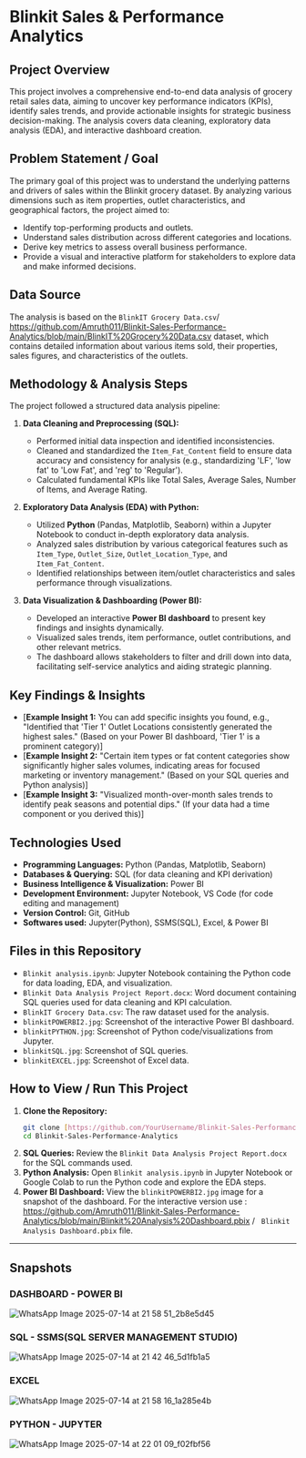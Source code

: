 # Blinkit Sales & Performance Analytics

## Project Overview
This project involves a comprehensive end-to-end data analysis of grocery retail sales data, aiming to uncover key performance indicators (KPIs), identify sales trends, and provide actionable insights for strategic business decision-making. The analysis covers data cleaning, exploratory data analysis (EDA), and interactive dashboard creation.

## Problem Statement / Goal
The primary goal of this project was to understand the underlying patterns and drivers of sales within the Blinkit grocery dataset. By analyzing various dimensions such as item properties, outlet characteristics, and geographical factors, the project aimed to:
* Identify top-performing products and outlets.
* Understand sales distribution across different categories and locations.
* Derive key metrics to assess overall business performance.
* Provide a visual and interactive platform for stakeholders to explore data and make informed decisions.

## Data Source
The analysis is based on the `BlinkIT Grocery Data.csv`/ https://github.com/Amruth011/Blinkit-Sales-Performance-Analytics/blob/main/BlinkIT%20Grocery%20Data.csv dataset, which contains detailed information about various items sold, their properties, sales figures, and characteristics of the outlets.

## Methodology & Analysis Steps

The project followed a structured data analysis pipeline:

1.  **Data Cleaning and Preprocessing (SQL):**
    * Performed initial data inspection and identified inconsistencies.
    * Cleaned and standardized the `Item_Fat_Content` field to ensure data accuracy and consistency for analysis (e.g., standardizing 'LF', 'low fat' to 'Low Fat', and 'reg' to 'Regular').
    * Calculated fundamental KPIs like Total Sales, Average Sales, Number of Items, and Average Rating.

2.  **Exploratory Data Analysis (EDA) with Python:**
    * Utilized **Python** (Pandas, Matplotlib, Seaborn) within a Jupyter Notebook to conduct in-depth exploratory data analysis.
    * Analyzed sales distribution by various categorical features such as `Item_Type`, `Outlet_Size`, `Outlet_Location_Type`, and `Item_Fat_Content`.
    * Identified relationships between item/outlet characteristics and sales performance through visualizations.

3.  **Data Visualization & Dashboarding (Power BI):**
    * Developed an interactive **Power BI dashboard** to present key findings and insights dynamically.
    * Visualized sales trends, item performance, outlet contributions, and other relevant metrics.
    * The dashboard allows stakeholders to filter and drill down into data, facilitating self-service analytics and aiding strategic planning.

## Key Findings & Insights
* [**Example Insight 1:** You can add specific insights you found, e.g., "Identified that 'Tier 1' Outlet Locations consistently generated the highest sales." (Based on your Power BI dashboard, 'Tier 1' is a prominent category)]
* [**Example Insight 2:** "Certain item types or fat content categories show significantly higher sales volumes, indicating areas for focused marketing or inventory management." (Based on your SQL queries and Python analysis)]
* [**Example Insight 3:** "Visualized month-over-month sales trends to identify peak seasons and potential dips." (If your data had a time component or you derived this)]

## Technologies Used
* **Programming Languages:** Python (Pandas, Matplotlib, Seaborn)
* **Databases & Querying:** SQL (for data cleaning and KPI derivation)
* **Business Intelligence & Visualization:** Power BI
* **Development Environment:** Jupyter Notebook, VS Code (for code editing and management)
* **Version Control:** Git, GitHub
* **Softwares used:** Jupyter(Python), SSMS(SQL), Excel, &  Power BI

## Files in this Repository
* `Blinkit analysis.ipynb`: Jupyter Notebook containing the Python code for data loading, EDA, and visualization.
* `Blinkit Data Analysis Project Report.docx`: Word document containing SQL queries used for data cleaning and KPI calculation.
* `BlinkIT Grocery Data.csv`: The raw dataset used for the analysis.
* `blinkitPOWERBI2.jpg`: Screenshot of the interactive Power BI dashboard.
* `blinkitPYTHON.jpg`: Screenshot of Python code/visualizations from Jupyter.
* `blinkitSQL.jpg`: Screenshot of SQL queries.
* `blinkitEXCEL.jpg`: Screenshot of Excel data.

## How to View / Run This Project
1.  **Clone the Repository:**
    ```bash
    git clone [https://github.com/YourUsername/Blinkit-Sales-Performance-Analytics.git](https://github.com/YourUsername/Blinkit-Sales-Performance-Analytics.git)
    cd Blinkit-Sales-Performance-Analytics
    ```
2.  **SQL Queries:** Review the `Blinkit Data Analysis Project Report.docx` for the SQL commands used.
3.  **Python Analysis:** Open `Blinkit analysis.ipynb` in Jupyter Notebook or Google Colab to run the Python code and explore the EDA steps.
4.  **Power BI Dashboard:** View the `blinkitPOWERBI2.jpg` image for a snapshot of the dashboard. For the interactive version use : https://github.com/Amruth011/Blinkit-Sales-Performance-Analytics/blob/main/Blinkit%20Analysis%20Dashboard.pbix / ` Blinkit Analysis Dashboard.pbix` file.

---
## Snapshots
### DASHBOARD - POWER BI
![WhatsApp Image 2025-07-14 at 21 58 51_2b8e5d45](https://github.com/user-attachments/assets/3801580e-6567-48e1-bd22-144538129f53)

### SQL - SSMS(SQL SERVER MANAGEMENT STUDIO)
![WhatsApp Image 2025-07-14 at 21 42 46_5d1fb1a5](https://github.com/user-attachments/assets/aa9e4298-55ef-45de-a92f-07482a438cf2)

### EXCEL
![WhatsApp Image 2025-07-14 at 21 58 16_1a285e4b](https://github.com/user-attachments/assets/2dfb70f8-95fe-48d3-a452-49f477a929e1)

### PYTHON - JUPYTER
![WhatsApp Image 2025-07-14 at 22 01 09_f02fbf56](https://github.com/user-attachments/assets/762c9ae3-cdde-46d0-a030-441b2c5aa9e8)
